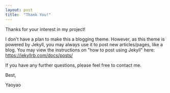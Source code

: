 ```yaml
---
layout: post
title:  "Thank You!"
---
```


Thanks for your interest in my project!

I don't have a plan to make this a blogging theme. However, as this theme is powered by Jekyll, you may always use it to post new articles/pages, like a blog. You may view the instructions on "how to post using Jekyll" here: https://jekyllrb.com/docs/posts/

If you have any further questions, please feel free to contact me.

Best,

Yaoyao
